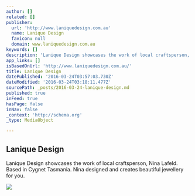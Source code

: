 ```yaml
---
author: []
related: []
publisher:
  url: 'http://www.laniquedesign.com.au'
  name: Lanique Design
  favicon: null
  domain: www.laniquedesign.com.au
keywords: []
description: 'Lanique Design showcases the work of local craftsperson, Nina Lafeld. Based in Cygnet Tasmania. Nina designed and creates beautiful jewellery for you.'
app_links: []
isBasedOnUrl: 'http://www.laniquedesign.com.au/'
title: Lanique Design
datePublished: '2016-03-24T03:57:03.730Z'
dateModified: '2016-03-24T03:18:11.477Z'
sourcePath: _posts/2016-03-24-lanique-design.md
published: true
inFeed: true
hasPage: false
inNav: false
_context: 'http://schema.org'
_type: MediaObject

---
```

<article style=""><h1>Lanique Design</h1><p>Lanique Design showcases the work of local craftsperson, Nina Lafeld. Based in Cygnet Tasmania. Nina designed and creates beautiful jewellery for you.</p><img src="http://www.laniquedesign.com.au/wp-content/uploads/2014/10/Featured-1.jpg" /></article>